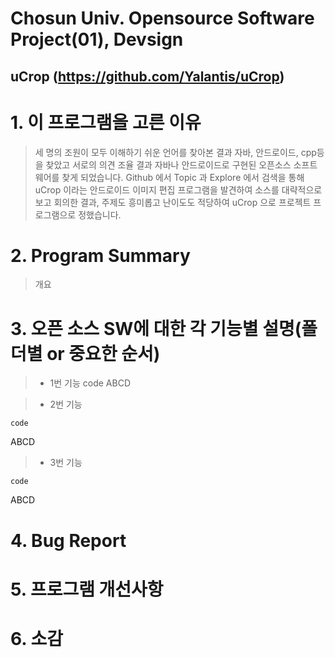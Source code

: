 Chosun Univ. Opensource Software Project(01), Devsign
===========
uCrop (https://github.com/Yalantis/uCrop)
------------


# 1. 이 프로그램을 고른 이유
> 세 명의 조원이 모두 이해하기 쉬운 언어를 찾아본 결과 자바, 안드로이드, cpp등을 찾았고 서로의 의견 조율 결과 자바나 안드로이드로 구현된 오픈소스 소프트웨어를 찾게 되었습니다.
>Github 에서 Topic 과 Explore 에서 검색을 통해 uCrop 이라는 안드로이드 이미지 편집 프로그램을 발견하여 소스를 대략적으로 보고 회의한 결과, 주제도 흥미롭고 난이도도 적당하여 uCrop 으로 프로젝트 프로그램으로 정했습니다.


# 2. Program Summary
> 개요

# 3. 오픈 소스 SW에 대한 각 기능별 설명(폴더별 or 중요한 순서)
>- 1번 기능
	code
ABCD

>- 2번 기능
<pre><code>code</code></pre>
ABCD

>- 3번 기능
<pre><code>code</code></pre>
ABCD

# 4. Bug Report

# 5. 프로그램 개선사항

# 6. 소감
